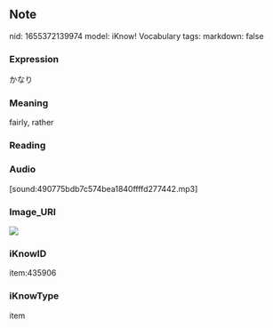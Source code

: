 ## Note
nid: 1655372139974
model: iKnow! Vocabulary
tags: 
markdown: false

### Expression
かなり

### Meaning
fairly, rather

### Reading


### Audio
[sound:490775bdb7c574bea1840ffffd277442.mp3]

### Image_URI
<img src="2d91e372391f15c71b751cb68e6acba1.jpg">

### iKnowID
item:435906

### iKnowType
item

